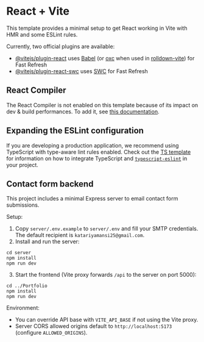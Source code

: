 # React + Vite

This template provides a minimal setup to get React working in Vite with HMR and some ESLint rules.

Currently, two official plugins are available:

- [@vitejs/plugin-react](https://github.com/vitejs/vite-plugin-react/blob/main/packages/plugin-react) uses [Babel](https://babeljs.io/) (or [oxc](https://oxc.rs) when used in [rolldown-vite](https://vite.dev/guide/rolldown)) for Fast Refresh
- [@vitejs/plugin-react-swc](https://github.com/vitejs/vite-plugin-react/blob/main/packages/plugin-react-swc) uses [SWC](https://swc.rs/) for Fast Refresh

## React Compiler

The React Compiler is not enabled on this template because of its impact on dev & build performances. To add it, see [this documentation](https://react.dev/learn/react-compiler/installation).

## Expanding the ESLint configuration

If you are developing a production application, we recommend using TypeScript with type-aware lint rules enabled. Check out the [TS template](https://github.com/vitejs/vite/tree/main/packages/create-vite/template-react-ts) for information on how to integrate TypeScript and [`typescript-eslint`](https://typescript-eslint.io) in your project.
## Contact form backend

This project includes a minimal Express server to email contact form submissions.

Setup:

1. Copy `server/.env.example` to `server/.env` and fill your SMTP credentials. The default recipient is `katariyamansi25@gmail.com`.
2. Install and run the server:

```
cd server
npm install
npm run dev
```

3. Start the frontend (Vite proxy forwards `/api` to the server on port 5000):

```
cd ../Portfolio
npm install
npm run dev
```

Environment:
- You can override API base with `VITE_API_BASE` if not using the Vite proxy.
- Server CORS allowed origins default to `http://localhost:5173` (configure `ALLOWED_ORIGINS`).
